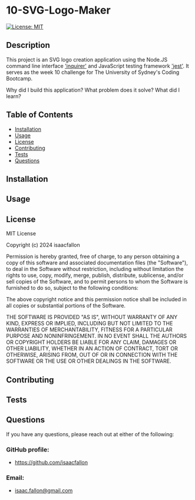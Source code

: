 # 10-SVG-Logo-Maker

[![License: MIT](https://img.shields.io/badge/License-MIT-yellow.svg)](https://opensource.org/licenses/MIT)
        
## Description
            
This project is an SVG logo creation application using the Node.JS command line interface ['inquirer'](https://www.npmjs.com/package/inquirer) and JavaScript testing framework ['jest'](https://jestjs.io/). It serves as the week 10 challenge for The University of Sydney's Coding Bootcamp.

Why did I build this application?
What problem does it solve?
What did I learn? 
            
## Table of Contents
            
- [Installation](#installation)
- [Usage](#usage)
- [License](#license)
- [Contributing](#contributing)
- [Tests](#tests)
- [Questions](#questions)
            
## Installation
            
## Usage
            
## License
            
MIT License

Copyright (c) 2024 isaacfallon
            
Permission is hereby granted, free of charge, to any person obtaining a copy
of this software and associated documentation files (the "Software"), to deal
in the Software without restriction, including without limitation the rights
to use, copy, modify, merge, publish, distribute, sublicense, and/or sell
copies of the Software, and to permit persons to whom the Software is
furnished to do so, subject to the following conditions:
            
The above copyright notice and this permission notice shall be included in all
copies or substantial portions of the Software.
            
THE SOFTWARE IS PROVIDED "AS IS", WITHOUT WARRANTY OF ANY KIND, EXPRESS OR
IMPLIED, INCLUDING BUT NOT LIMITED TO THE WARRANTIES OF MERCHANTABILITY,
FITNESS FOR A PARTICULAR PURPOSE AND NONINFRINGEMENT. IN NO EVENT SHALL THE
AUTHORS OR COPYRIGHT HOLDERS BE LIABLE FOR ANY CLAIM, DAMAGES OR OTHER
LIABILITY, WHETHER IN AN ACTION OF CONTRACT, TORT OR OTHERWISE, ARISING FROM,
OUT OF OR IN CONNECTION WITH THE SOFTWARE OR THE USE OR OTHER DEALINGS IN THE
SOFTWARE.
            
## Contributing
            
## Tests
            
## Questions
            
If you have any questions, please reach out at either of the following:
            
### GitHub profile:
- https://github.com/isaacfallon

### Email:
- isaac.fallon@gmail.com